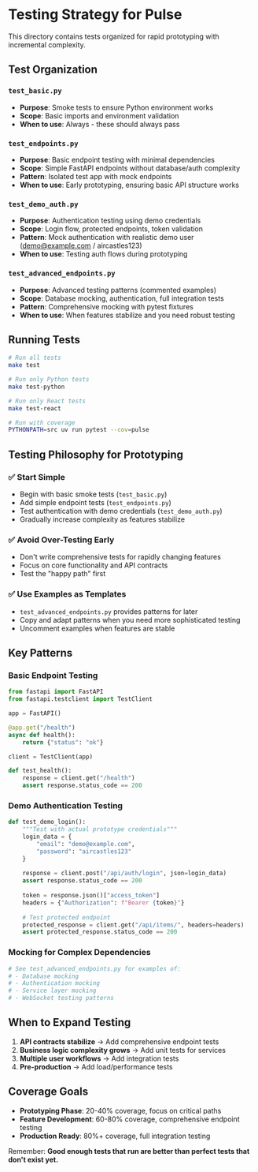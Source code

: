 # Testing Strategy for Pulse

This directory contains tests organized for rapid prototyping with incremental complexity.

## Test Organization

### `test_basic.py`
- **Purpose**: Smoke tests to ensure Python environment works
- **Scope**: Basic imports and environment validation
- **When to use**: Always - these should always pass

### `test_endpoints.py` 
- **Purpose**: Basic endpoint testing with minimal dependencies
- **Scope**: Simple FastAPI endpoints without database/auth complexity
- **Pattern**: Isolated test app with mock endpoints
- **When to use**: Early prototyping, ensuring basic API structure works

### `test_demo_auth.py`
- **Purpose**: Authentication testing using demo credentials
- **Scope**: Login flow, protected endpoints, token validation
- **Pattern**: Mock authentication with realistic demo user (demo@example.com / aircastles123)
- **When to use**: Testing auth flows during prototyping

### `test_advanced_endpoints.py`
- **Purpose**: Advanced testing patterns (commented examples)
- **Scope**: Database mocking, authentication, full integration tests
- **Pattern**: Comprehensive mocking with pytest fixtures
- **When to use**: When features stabilize and you need robust testing

## Running Tests

```bash
# Run all tests
make test

# Run only Python tests  
make test-python

# Run only React tests
make test-react

# Run with coverage
PYTHONPATH=src uv run pytest --cov=pulse
```

## Testing Philosophy for Prototyping

### ✅ **Start Simple**
- Begin with basic smoke tests (`test_basic.py`)
- Add simple endpoint tests (`test_endpoints.py`)
- Test authentication with demo credentials (`test_demo_auth.py`)
- Gradually increase complexity as features stabilize

### ✅ **Avoid Over-Testing Early**
- Don't write comprehensive tests for rapidly changing features
- Focus on core functionality and API contracts
- Test the "happy path" first

### ✅ **Use Examples as Templates**
- `test_advanced_endpoints.py` provides patterns for later
- Copy and adapt patterns when you need more sophisticated testing
- Uncomment examples when features are stable

## Key Patterns

### Basic Endpoint Testing
```python
from fastapi import FastAPI
from fastapi.testclient import TestClient

app = FastAPI()

@app.get("/health")
async def health():
    return {"status": "ok"}

client = TestClient(app)

def test_health():
    response = client.get("/health")
    assert response.status_code == 200
```

### Demo Authentication Testing
```python
def test_demo_login():
    """Test with actual prototype credentials"""
    login_data = {
        "email": "demo@example.com",
        "password": "aircastles123"
    }
    
    response = client.post("/api/auth/login", json=login_data)
    assert response.status_code == 200
    
    token = response.json()["access_token"]
    headers = {"Authorization": f"Bearer {token}"}
    
    # Test protected endpoint
    protected_response = client.get("/api/items/", headers=headers)
    assert protected_response.status_code == 200
```

### Mocking for Complex Dependencies
```python
# See test_advanced_endpoints.py for examples of:
# - Database mocking
# - Authentication mocking  
# - Service layer mocking
# - WebSocket testing patterns
```

## When to Expand Testing

1. **API contracts stabilize** → Add comprehensive endpoint tests
2. **Business logic complexity grows** → Add unit tests for services  
3. **Multiple user workflows** → Add integration tests
4. **Pre-production** → Add load/performance tests

## Coverage Goals

- **Prototyping Phase**: 20-40% coverage, focus on critical paths
- **Feature Development**: 60-80% coverage, comprehensive endpoint testing
- **Production Ready**: 80%+ coverage, full integration testing

Remember: **Good enough tests that run are better than perfect tests that don't exist yet.**
